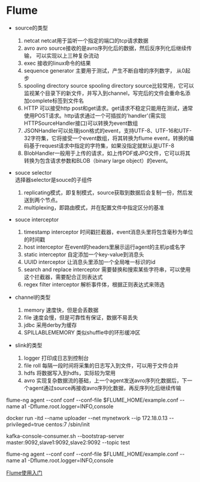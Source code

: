 # Flume



- source的类型
  1. netcat
    netcat用于监听一个指定的端口的tcp请求数据
  2. avro
    avro source接收的是avro序列化后的数据，然后反序列化后继续传输， 可以实现以上三种复杂流动
  3. exec
    接收的linux命令的结果
  4. sequence generator
    主要用于测试，产生不断自增的序列数字， 从0起步
  5. spooling directory source
    spooling directory source比较常用，它可以监视某个目录下的新文件，并写入到channel，写完后的文件会重命名添加complete标签到文件名
  6. HTTP
    可以接受http post和get请求。get请求不稳定只能用在测试，通常使用POST请求。http请求通过一个可插拔的'handler'(需实现HTTPSourceHandler接口)可以转换为event数组
    1. JSONHandler可以处理json格式的event，支持UTF-8、UTF-16和UTF-32字符集，它将接受一个event数组，将其转换为flume event，转换的编码基于request请求中指定的字符集，如果没指定就默认是UTF-8
    2. BlobHandler一般用于上传的请求，如上传PDF或JPG文件，它可以将其转换为包含请求参数和BLOB（binary large object）的event。

- souce selector  
    选择器selector是souce的子组件
    1. replicating模式，即复制模式，source获取到数据后会复制一份，然后发送到两个节点。
    2. multiplexing，即路由模式，并在配置文件中指定区分的基准

- souce interceptor  
    1. timestamp interceptor
      时间戳拦截器，event消息头里将包含毫秒为单位的时间戳
    2. host interceptor
      在event的headers里展示运行agent的主机ip或名字
    3. static interceptor
      自定添加一个key-value到消息头
    4. UUID interceptor
      让消息头里添加一个全局唯一标识的id
    5. search and replace interceptor
      需要替换和搜索某些字符串，可以使用这个拦截器，需要配合正则表达式
    6. regex filter interceptor
      解析事件体，根据正则表达式来筛选

- channel的类型
  1. memory
    速度快，但是会丢数据
  2. file
    速度会慢，但是可靠性有保证，数据不易丢失
  3. jdbc
    采用derby为缓存
  4. SPILLABLEMEMORY
    类似shuffle中的环形缓冲区
- slink的类型
  1. logger 
    打印成日志到控制台
  2. file roll
    每隔一段时间将采集的日志写入到文件，可以用于文件合并
  3. hdfs
    将数据写入到hdfs，实际较为常用
  4. avro
    实现复杂数据流的基础，上一个agent发送avro序列化数据后，下一个agent通过source再接收avro序列化数据，再反序列化后继续传输




flume-ng agent --conf conf --conf-file $FLUME_HOME/example.conf --name a1 -Dflume.root.logger=INFO,console

docker run -itd --name uploader --net mynetwork --ip 172.18.0.13 --privileged=true centos:7 /sbin/init

kafka-console-consumer.sh --bootstrap-server master:9092,slave1:9092,slave2:9092 --topic test

flume-ng agent --conf conf --conf-file $FLUME_HOME/example.conf --name a1 -Dflume.root.logger=INFO,console

[Flume使用入门](https://www.cnblogs.com/youngchaolin/p/12218605.html#_label4)